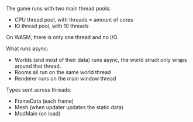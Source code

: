 The game runs with two main thread pools:
- CPU thread pool, with threads = amount of cores
- IO thread pool, with 10 threads

On WASM, there is only one thread and no I/O.

What runs async:
- Worlds (and most of their data) runs async, the world struct only wraps around that thread.
- Rooms all run on the same world thread
- Renderer runs on the main window thread

Types sent across threads:
- FrameData (each frame)
- Mesh (when updater updates the static data)
- ModMain (on load)